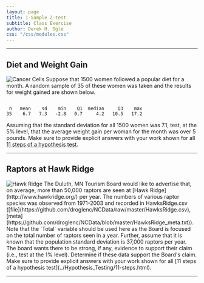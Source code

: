 ```yaml
---
layout: page
title: 1-Sample Z-test
subtitle: Class Exercise
author: Derek H. Ogle
css: "/css/modules.css"
---
```


----

## Diet and Weight Gain
<img src="http://derekogle.com/NCMTH107/modules/zimgs/taking-weight.jpg" alt="Cancer Cells" class="img-right">
Suppose that 1500 women followed a popular diet for a month.  A random sample of 35 of these women was taken and the results for weight gained are shown below.

<pre><code>
 n   mean    sd    min    Q1  median     Q3    max
35    6.7   7.3   -2.8   0.7     4.2   10.5   17.2 </code></pre>

Assuming that the standard deviation for all 1500 women was 7.1, test, at the 5% level, that the average weight gain per woman for the month was over 5 pounds.  Make sure to provide explicit answers with your work shown for all [11 steps of a hypothesis test](../Hypothesis_Testing/11-steps.html).

----

## Raptors at Hawk Ridge
<img src="http://derekogle.com/NCMTH107/modules/zimgs/hawk_ridge.jpg" alt="Hawk Ridge" class="img-right">
The Duluth, MN Tourism Board would like to advertise that, on average, more than 50,000 raptors are seen at [Hawk Ridge](http://www.hawkridge.org/) per year.  The numbers of various raptor species was observed from 1971-2003 and recorded in HawksRidge.csv ([file](https://github.com/droglenc/NCData/raw/master/HawksRidge.csv), [meta](https://github.com/droglenc/NCData/blob/master/HawksRidge_meta.txt)).  Note that the `Total` variable should be used here as the Board is focused on the total number of raptors seen in a year.  Further, assume that it is known that the population standard deviation is 37,000 raptors per year.  The board wants there to be strong, if any, evidence to support their claim (i.e., test at the 1% level).  Determine if these data support the Board's claim.  Make sure to provide explicit answers with your work shown for all [11 steps of a hypothesis test](../Hypothesis_Testing/11-steps.html).

----
